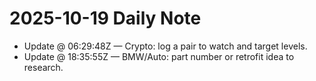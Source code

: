 # 2025-10-19 Daily Note

- Update @ 06:29:48Z — Crypto: log a pair to watch and target levels.
- Update @ 18:35:55Z — BMW/Auto: part number or retrofit idea to research.
